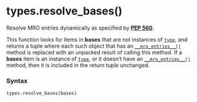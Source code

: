 # types.resolve_bases()

Resolve MRO entries dynamically as specified by [**PEP 560**](https://peps.python.org/pep-0560/).

This function looks for items in **bases** that are not instances of [`type`](/built-in-functions/type.md), and returns a tuple where each such object that has an [`__mro_entries__()`](/abstraction/object/__mro_entries__.md) method is replaced with an unpacked result of calling this method. If a **bases** item is an instance of [`type`](/built-in-functions/type.md), or it doesn’t have an [`__mro_entries__()`](/abstraction/object/__mro_entries__.md) method, then it is included in the return tuple unchanged.

### Syntax

```python
types.resolve_bases(bases)
```
